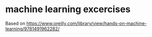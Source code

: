 # machine learning excercises 

Based on https://www.oreilly.com/library/view/hands-on-machine-learning/9781491962282/
